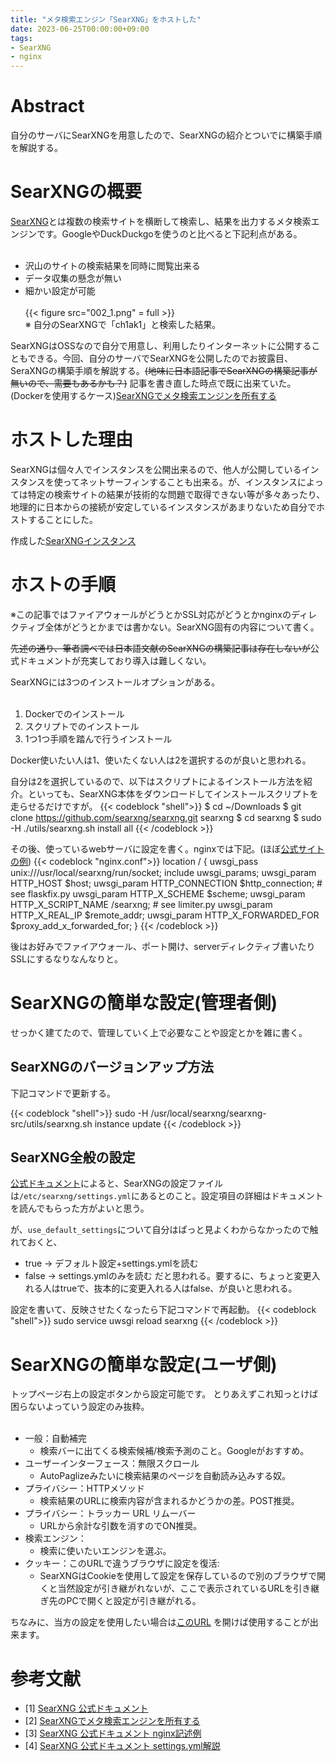 ```yaml
---
title: "メタ検索エンジン「SearXNG」をホストした"
date: 2023-06-25T00:00:00+09:00
tags:
- SearXNG
- nginx
---
```

<!--more-->
# Abstract

自分のサーバにSearXNGを用意したので、SearXNGの紹介とついでに構築手順を解説する。  

# SearXNGの概要
[SearXNG](https://docs.searxng.org/)とは複数の検索サイトを横断して検索し、結果を出力するメタ検索エンジンです。GoogleやDuckDuckgoを使うのと比べると下記利点がある。
<br><br>
- 沢山のサイトの検索結果を同時に閲覧出来る
- データ収集の懸念が無い
- 細かい設定が可能
<br><br>
{{< figure src="002_1.png" = full >}}  
※ 自分のSearXNGで「ch1ak1」と検索した結果。

SearXNGはOSSなので自分で用意し、利用したりインターネットに公開することもできる。今回、自分のサーバでSearXNGを公開したのでお披露目、SeraXNGの構築手順を解説する。~~(地味に日本語記事でSearXNGの構築記事が無いので、需要もあるかも？)~~
記事を書き直した時点で既に出来ていた。(Dockerを使用するケース)[SearXNGでメタ検索エンジンを所有する](https://riq0h.jp/2023/08/20/091355/)

# ホストした理由
SearXNGは個々人でインスタンスを公開出来るので、他人が公開しているインスタンスを使ってネットサーフィンすることも出来る。が、インスタンスによっては特定の検索サイトの結果が技術的な問題で取得できない等が多々あったり、地理的に日本からの接続が安定しているインスタンスがあまりないため自分でホストすることにした。

作成した[SearXNGインスタンス](https://searxng.leadershouse.tokyo) 

# ホストの手順

※この記事ではファイアウォールがどうとかSSL対応がどうとかnginxのディレクティブ全体がどうとかまでは書かない。SearXNG固有の内容について書く。

~~先述の通り、筆者調べでは日本語文献のSearXNGの構築記事は存在しないが~~公式ドキュメントが充実しており導入は難しくない。

SearXNGには3つのインストールオプションがある。
<br><br>
1. Dockerでのインストール
2. スクリプトでのインストール
3. 1つ1つ手順を踏んで行うインストール

Docker使いたい人は1、使いたくない人は2を選択するのが良いと思われる。

自分は2を選択しているので、以下はスクリプトによるインストール方法を紹介。といっても、SearXNG本体をダウンロードしてインストールスクリプトを走らせるだけですが。
{{< codeblock "shell">}}
$ cd ~/Downloads
$ git clone https://github.com/searxng/searxng.git searxng
$ cd searxng
$ sudo -H ./utils/searxng.sh install all
{{< /codeblock >}}

その後、使っているwebサーバに設定を書く。nginxでは下記。(ほぼ[公式サイトの例](https://docs.searxng.org/admin/installation-nginx.html#nginx-s-searxng-site))
{{< codeblock "nginx.conf">}}
location / {
    uwsgi_pass unix:///usr/local/searxng/run/socket;
    include uwsgi_params;
    uwsgi_param    HTTP_HOST             $host;
    uwsgi_param    HTTP_CONNECTION       $http_connection;
    # see flaskfix.py
    uwsgi_param    HTTP_X_SCHEME         $scheme;
    uwsgi_param    HTTP_X_SCRIPT_NAME    /searxng;
    # see limiter.py
    uwsgi_param    HTTP_X_REAL_IP        $remote_addr;
    uwsgi_param    HTTP_X_FORWARDED_FOR  $proxy_add_x_forwarded_for;
}
{{< /codeblock >}}

後はお好みでファイアウォール、ポート開け、serverディレクティブ書いたりSSLにするなりなんなりと。

# SearXNGの簡単な設定(管理者側)

せっかく建てたので、管理していく上で必要なことや設定とかを雑に書く。

## SearXNGのバージョンアップ方法

下記コマンドで更新する。

{{< codeblock "shell">}}
sudo -H /usr/local/searxng/searxng-src/utils/searxng.sh instance update
{{< /codeblock >}}

## SearXNG全般の設定

[公式ドキュメント](https://docs.searxng.org/admin/settings/settings.html#settings-yml-location)によると、SearXNGの設定ファイルは```/etc/searxng/settings.yml```にあるとのこと。設定項目の詳細はドキュメントを読んでもらった方がよいと思う。

が、```use_default_settings```について自分はぱっと見よくわからなかったので触れておくと、
- true -> デフォルト設定+settings.ymlを読む
- false -> settings.ymlのみを読む
だと思われる。要するに、ちょっと変更入れる人はtrueで、抜本的に変更入れる人はfalse、が良いと思われる。

設定を書いて、反映させたくなったら下記コマンドで再起動。
{{< codeblock "shell">}}
sudo service uwsgi reload searxng
{{< /codeblock >}}

# SearXNGの簡単な設定(ユーザ側)
トップページ右上の設定ボタンから設定可能です。
とりあえずこれ知っとけば困らないよっていう設定のみ抜粋。
<br><br>
- 一般：自動補完 
  - 検索バーに出てくる検索候補/検索予測のこと。Googleがおすすめ。
- ユーザーインターフェース：無限スクロール
  - AutoPaglizeみたいに検索結果のページを自動読み込みする奴。
- プライバシー：HTTPメソッド
  - 検索結果のURLに検索内容が含まれるかどうかの差。POST推奨。
- プライバシー：トラッカー URL リムーバー
  - URLから余計な引数を消すのでON推奨。
- 検索エンジン：
  - 検索に使いたいエンジンを選ぶ。
- クッキー：このURLで違うブラウザに設定を復活:
  - SearXNGはCookieを使用して設定を保存しているので別のブラウザで開くと当然設定が引き継がれないが、ここで表示されているURLを引き継ぎ先のPCで開くと設定が引き継がれる。

ちなみに、当方の設定を使用したい場合は[このURL](https://searxng.leadershouse.tokyo/preferences?preferences=eJx1V02P4zYM_TXNxegA3T0UPeRUoNcWaO8CLTE2x7Ko0Uccz68vFduxPN49rDd6kijqiXzkaEjYcSCM1w4dBrAXC67L0OEVcuKLZQ0Wr-9wKUPNo7eY8GqyHsq_ji80ymLlAz_m619gI15GTD2b6z9___vfJcINI0LQ_fXbJfU44jVSMXIJGLNNUbFTDieVoF23GyYlk2zvGK4MMnzj0F2WbSqm2a6-aXQJgwJLnRvl97ofzB2cRqPWcxf0I2OYFTmVKImBBSR3I0dJrOrA1m4OUITWigF0HTmh5o8OOqUiawLbjGgIfvn2J_ihGSkEDkrdyGJ8YuJiI98mJg5YTYgjdMeGolIr0YJONJAv5mqwpdQKs5iUoiRjrfWv6a7UnQxysSWuxhjwJh5pQrmpYDP62obOwRJ-QYKsnWvMIH4Kf2rMkXQZm64x-GSE2B08xcATGaVYnjCsnhtIB8f3mGieMSEGlv-PcxNCMbLbWkgbwcsG-ZbTRn7fiNlWJXmJ-XCl3x7VATcTuDi4EX4LiE3kW5ogYGMooJYXmVdOb4HcQKArA52EBbQb52ywxdCtw465Exe9hbk8btyPqWdGvlO59OuhOs_G1AT30AYon9Uujabdb0gOqs3k5Cdxjj_GNpPvFHvebQykB4iVg5bkyDA3hbZIhwnX3Q_vZ7mNCd9CXL2DTzsH0tVhktigPbh1gfPj9msG2E2zRxfQc3WaB_Gro7gFtc_tm8H7OvqYwKXalSVzyys05fN6NRihXGgDIo6ykXQTdc8WQp0RMUFIvkhTZTfxMHNioWwot9i8SxOloiRfU3yGnvmYsO0hg0QaH-BMOGZwSY6WeTjluuicYOW7Ah-ZE35dFTkHfUJFDCOl-QTz_OWOhnT6ZHdMle_ff3_s9zXZoNuDJuKng7FeL_mHONSIg3shaAdCbucOxy1YPGJIucUqWp8syhGDpMU0YVtNhTyKwFbAxA8a2ElMNHF27OYRK__e_Zuf3FF9RpGpg2wG8bAGvASrXQLpJ_BZpiS49vhf3qHPaVeBl6ELumOJeNqTnMqPpni3pVCQ6KzsQ3jQvY7SVqJHw-j3HGslL4_lwHVnR5_oIZyeyMJnxWubDHXdMTVLJGGtzXgnSSPxtQZZSlBo-rxJ4q7gh7qQ5pGd3Lt6rpsVEQq1tKKjWrNknAqXC6uU9kMWOa0PWAX2RMCKHyhYsRMJK_4DkejX856Hb1LJNxEd10kLUh840kNbzqZSQ5AagpuWF2ZBykypihGlr6mO2eZE9YQbWKvrcT4mqVhJ6t9WBL0p2bQv8r0ol3vNUpDWrYW50tjcSsodtsyeaok90rVAJ2YX-ESi3MxQOklkRE-wZdlrsaSOxPWRLhFkPbAE383ytOVHHHKbXcpbymWPIccXqdIEkpG6La1LqqpJdlEqbuwrr59SfbzfzPmLIr2QV8cDZCWAy4NUy-40ItfiRENZAaV9eEkQ26Uc-b5qUkbRrVHajCYFcNHKC9U9EwfjaKiAlMIbbbq2t53eZhGVeC20Pt7W0VvPMYlMo_TGcvmlxh0WMKildZ6CtLSn6Yj2Jv3vjU8zQrDSPerhNCNMKAm7Aef4UryfeFeeYxn84ORneAjHevlzY5bW3EpDdvYkQJEdJe2r3GMs0XKRmi3Zcf0fuEPJlQ==&save=1) を開けば使用することが出来ます。

# 参考文献
- [1] [SearXNG 公式ドキュメント](https://docs.searxng.org/)
- [2] [SearXNGでメタ検索エンジンを所有する](https://riq0h.jp/2023/08/20/091355/)
- [3] [SearXNG 公式ドキュメント nginx記述例](https://docs.searxng.org/admin/installation-nginx.html#nginx-s-searxng-site)
- [4] [SearXNG 公式ドキュメント settings.yml解説](https://docs.searxng.org/admin/settings/settings.html#settings-yml-location)
 